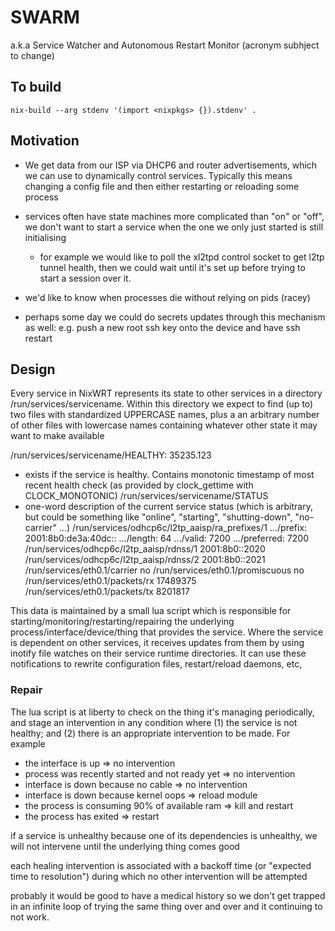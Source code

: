 # SWARM

a.k.a Service Watcher and Autonomous Restart Monitor
(acronym subhject to change)

## To build

    nix-build --arg stdenv '(import <nixpkgs> {}).stdenv' .


## Motivation

* We get data from our ISP via DHCP6 and router advertisements, which
  we can use to dynamically control services. Typically this means
  changing a config file and then either restarting or reloading some
  process

* services often have state machines more complicated than "on" or "off",
  we don't want to start a service when the one we only just started
  is still initialising

  * for example we would like to poll the xl2tpd control socket to get
    l2tp tunnel health, then we could wait until it's set up before
    trying to start a session over it.

* we'd like to know when processes die without relying on pids (racey)

* perhaps some day we could do secrets updates through this mechanism
  as well: e.g. push a new root ssh key onto the device and have ssh restart
  

## Design

Every service in NixWRT represents its state to other services in a
directory /run/services/servicename. Within this directory we expect to
find (up to) two files with standardized UPPERCASE names, plus a
an arbitrary number of other files with lowercase names containing
whatever other state it may want to make available

/run/services/servicename/HEALTHY: 35235.123
 - exists if the service is healthy. Contains monotonic timestamp of
   most recent health check (as provided by clock_gettime with CLOCK_MONOTONIC)
/run/services/servicename/STATUS
 - one-word description of the current service status (which is
   arbitrary, but could be something like "online", "starting",
   "shutting-down", "no-carrier" ...)
/run/services/odhcp6c/l2tp_aaisp/ra_prefixes/1
                                           .../prefix: 2001:8b0:de3a:40dc::
                                           .../length: 64
                                           .../valid: 7200
                                           .../preferred: 7200
/run/services/odhcp6c/l2tp_aaisp/rdnss/1
2001:8b0::2020
/run/services/odhcp6c/l2tp_aaisp/rdnss/2
2001:8b0::2021
/run/services/eth0.1/carrier
no
/run/services/eth0.1/promiscuous
no
/run/services/eth0.1/packets/rx
17489375
/run/services/eth0.1/packets/tx
8201817

This data is maintained by a small lua script which is responsible for
starting/monitoring/restarting/repairing the underlying
process/interface/device/thing that provides the service. Where the
service is dependent on other services, it receives updates from them
by using inotify file watches on their service runtime directories.
It can use these notifications to rewrite configuration files,
restart/reload daemons, etc,

### Repair

The lua script is at liberty to check on the thing it's managing
periodically, and stage an intervention in any condition where (1) the
service is not healthy; and (2) there is an appropriate intervention
to be made.  For example

- the interface is up => no intervention
- process was recently started and not ready yet => no intervention
- interface is down because no cable => no intervention
- interface is down because kernel oops => reload module
- the process is consuming 90% of available ram => kill and restart
- the process has exited => restart

if a service is unhealthy because one of its dependencies is unhealthy, 
we will not intervene until the underlying thing comes good

each healing intervention is associated with a backoff time (or "expected
time to resolution") during which no other intervention will be
attempted

probably it would be good to have a medical history so we don't get
trapped in an infinite loop of trying the same thing over and over and
it continuing to not work.


